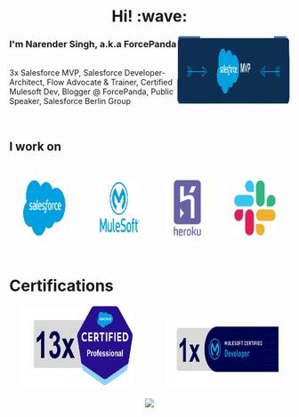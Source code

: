 <h1 align='center'> Hi! :wave:</h1>

<p>
    <img align="right" height="125px" width="40%" src="media/mvplogo-transparent.png" />
    <span align="left">
        <h3>I'm Narender Singh, a.k.a ForcePanda</h3>
    </span> <br/>
    <span align="left">3x Salesforce MVP, Salesforce Developer-Architect, Flow Advocate & Trainer, Certified Mulesoft Dev, Blogger @ ForcePanda, Public Speaker, Salesforce Berlin Group </span>
</p>

<br/>
<h2> I work on </h2>
<br/>

<p align="center">
    <img height="100px" width="15%" src="media/sf_logo.png"/>&emsp;&emsp;&emsp;&emsp;
    <img height="100px" width="15%" src="media/mulesoft-icon.webp" />&emsp;&emsp;&emsp;
    <img height="100px" width="15%" src="media/heroku-icon.webp" />&emsp;&emsp;&emsp;
    <img height="100px" width="15%" src="media/slack-icon.png" />
</p>

<br/>

<h1>Certifications</h1>

<p align="center">
    <img height="150px" width="40%" src="media/salesforce-certified-stats.png"/>&emsp;&emsp;&emsp;&emsp;
    <img height="125px" width="40%" src="media/ms-certified-stats.png"/>
</p>

<!-- Visitors Counter -->
<p align="center">
    <img src="https://visitor-badge.laobi.icu/badge?page_id=forcePanda" id="counter">
</p>

